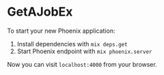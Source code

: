 # GetAJobEx

To start your new Phoenix application:

1. Install dependencies with `mix deps.get`
2. Start Phoenix endpoint with `mix phoenix.server`

Now you can visit `localhost:4000` from your browser.
